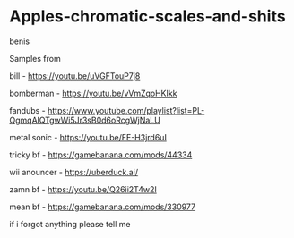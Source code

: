 # Apples-chromatic-scales-and-shits
benis

Samples from

bill - https://youtu.be/uVGFTouP7j8

bomberman - https://youtu.be/vVmZqoHKIkk

fandubs - https://www.youtube.com/playlist?list=PL-QgmqAlQTgwWi5Jr3sB0d6oRcgWjNaLU

metal sonic - https://youtu.be/FE-H3jrd6uI

tricky bf - https://gamebanana.com/mods/44334

wii anouncer - https://uberduck.ai/

zamn bf - https://youtu.be/Q26ii2T4w2I

mean bf - https://gamebanana.com/mods/330977

if i forgot anything please tell me
